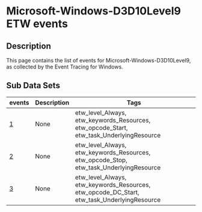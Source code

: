 # Microsoft-Windows-D3D10Level9 ETW events

## Description
This page contains the list of events for Microsoft-Windows-D3D10Level9, as collected by the Event Tracing for Windows.

## Sub Data Sets
|events|Description|Tags|
|---|---|---|
|[1](events/event-1.md)|None|etw_level_Always, etw_keywords_Resources, etw_opcode_Start, etw_task_UnderlyingResource|
|[2](events/event-2.md)|None|etw_level_Always, etw_keywords_Resources, etw_opcode_Stop, etw_task_UnderlyingResource|
|[3](events/event-3.md)|None|etw_level_Always, etw_keywords_Resources, etw_opcode_DC_Start, etw_task_UnderlyingResource|
